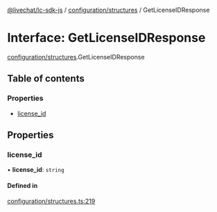 [@livechat/lc-sdk-js](../README.md) / [configuration/structures](../modules/configuration_structures.md) / GetLicenseIDResponse

# Interface: GetLicenseIDResponse

[configuration/structures](../modules/configuration_structures.md).GetLicenseIDResponse

## Table of contents

### Properties

- [license\_id](configuration_structures.GetLicenseIDResponse.md#license_id)

## Properties

### license\_id

• **license\_id**: `string`

#### Defined in

[configuration/structures.ts:219](https://github.com/livechat/lc-sdk-js/blob/a3fdde0/src/configuration/structures.ts#L219)
